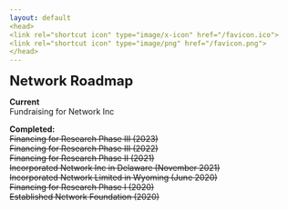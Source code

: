 ```yaml
---
layout: default
<head>
<link rel="shortcut icon" type="image/x-icon" href="/favicon.ico">
<link rel="shortcut icon" type="image/png" href="/favicon.png">
</head>
---
```


<b><font size="5">Network Roadmap</font></b>
<br>

**Current**
<br>
Fundraising for Network Inc

**Completed:**
<br>
~~Financing for Research Phase III (2023)~~
<br>
~~Financing for Research Phase III (2022)~~
<br>
~~Financing for Research Phase II (2021)~~
<br>
~~Incorporated Network Inc in Delaware (November 2021)~~
<br>
~~Incorporated Network Limited in Wyoming (June 2020)~~
<br>
~~Financing for Research Phase I (2020)~~
<br>
~~Established Network Foundation (2020)~~
<br>
